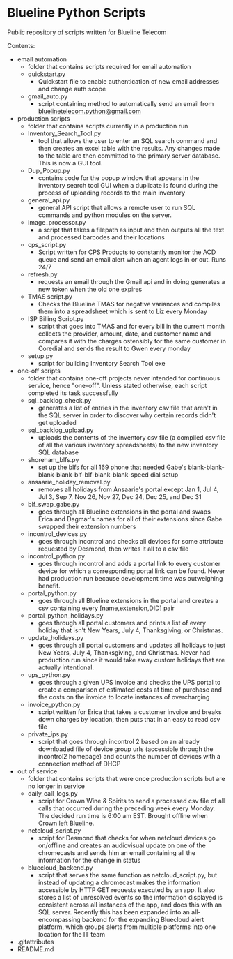 # Blueline Python Scripts
Public repository of scripts written for Blueline Telecom

Contents:

- email automation
  * folder that contains scripts required for email automation
  - quickstart.py
    - Quickstart file to enable authentication of new email addresses and change auth scope
  - gmail_auto.py
    - script containing method to automatically send an email from bluelinetelecom.python@gmail.com
- production scripts
  * folder that contains scripts currently in a production run
  - Inventory_Search_Tool.py
    - tool that allows the user to enter an SQL search command and then creates an excel table with the results. Any changes made to the table are then committed to the primary server database. This is now a GUI tool.
  - Dup_Popup.py
    - contains code for the popup window that appears in the inventory search tool GUI when a duplicate is found during the process of uploading records to the main inventory
  - general_api.py
    - general API script that allows a remote user to run SQL commands and python modules on the server.
  - image_processor.py
    - a script that takes a filepath as input and then outputs all the text and processed barcodes and their locations
  - cps_script.py
    - Script written for CPS Products to constantly monitor the ACD queue and send an email alert when an agent logs in or out. Runs 24/7
  - refresh.py
    - requests an email through the Gmail api and in doing generates a new token when the old one expires
  - TMAS script.py
    - Checks the Blueline TMAS for negative variances and compiles them into a spreadsheet which is sent to Liz every Monday
  - ISP Billing Script.py
    - script that goes into TMAS and for every bill in the current month collects the provider, amount, date, and customer name and compares it with the charges ostensibly for the same customer in Coredial and sends the result to Gwen every monday
  - setup.py
    - script for building Inventory Search Tool exe
- one-off scripts
  * folder that contains one-off projects never intended for continuous service, hence "one-off". Unless stated otherwise, each script completed its task successfully
  - sql_backlog_check.py
    - generates a list of entries in the inventory csv file that aren't in the SQL server in order to discover why certain records didn't get uploaded
  - sql_backlog_upload.py
    - uploads the contents of the inventory csv file (a compiled csv file of all the various inventory spreadsheets) to the new inventory SQL database
  - shoreham_blfs.py
    - set up the blfs for all 169 phone that needed Gabe's blank-blank-blank-blank-blf-blf-blank-blank-speed dial setup
  - ansaarie_holiday_removal.py
    - removes all holidays from Ansaarie's portal except Jan 1, Jul 4, Jul 3, Sep 7, Nov 26, Nov 27, Dec 24, Dec 25, and Dec 31
  - blf_swap_gabe.py
    - goes through all Blueline extensions in the portal and swaps Erica and Dagmar's names for all of their extensions since Gabe swapped their extension numbers
  - incontrol_devices.py
    - goes through incontrol and checks all devices for some attribute requested by Desmond, then writes it all to a csv file
  - incontrol_python.py
    - goes through incontrol and adds a portal link to every customer device for which a corresponding portal link can be found. Never had production run because development time was outweighing benefit.
  - portal_python.py
    - goes through all Blueline extensions in the portal and creates a csv containing every [name,extension,DID] pair
  - portal_python_holidays.py
    - goes through all portal customers and prints a list of every holiday that isn't New Years, July 4, Thanksgiving, or Christmas.
  - update_holidays.py
    - goes through all portal customers and updates all holidays to just New Years, July 4, Thanksgiving, and Christmas. Never had production run since it would take away custom holidays that are actually intentional.
  - ups_python.py
    - goes through a given UPS invoice and checks the UPS portal to create a comparison of estimated costs at time of purchase and the costs on the invoice to locate instances of overcharging
  - invoice_python.py
    - script written for Erica that takes a customer invoice and breaks down charges by location, then puts that in an easy to read csv file
  - private_ips.py
    - script that goes through incontrol 2 based on an already downloaded file of device group urls (accessible through the incontrol2 homepage) and counts the number of devices with a connection method of DHCP
- out of service
  - folder that contains scripts that were once production scripts but are no longer in service
  - daily_call_logs.py   
    - script for Crown Wine & Spirits to send a processed csv file of all calls that occurred during the preceding week every Monday. The decided run time is 6:00 am EST. Brought offline when Crown left Blueline.
  - netcloud_script.py
    - script for Desmond that checks for when netcloud devices go on/offline and creates an audiovisual update on one of the chromecasts and sends him an email containing all the information for the change in status
  - bluecloud_backend.py
    - script that serves the same function as netcloud_script.py, but instead of updating a chromecast makes the information accessible by HTTP GET requests executed by an app. It also stores a list of unresolved events so the information displayed is consistent across all instances of the app, and does this with an SQL server. Recently this has been expanded into an all-encompassing backend for the expanding Bluecloud alert platform, which groups alerts from multiple platforms into one location for the IT team
- .gitattributes
- README.md
